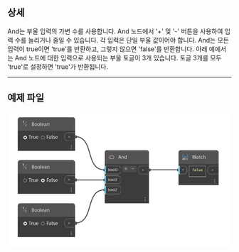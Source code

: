 ## 상세
And는 부울 입력의 가변 수를 사용합니다. And 노드에서 '+' 및 '-' 버튼을 사용하여 입력 수를 늘리거나 줄일 수 있습니다. 각 입력은 단일 부울 값이어야 합니다. And는 모든 입력이 true이면 'true'를 반환하고, 그렇지 않으면 'false'를 반환합니다. 아래 예에서는 And 노드에 대한 입력으로 사용되는 부울 토글이 3개 있습니다. 토글 3개를 모두 'true'로 설정하면 'true'가 반환됩니다.
___
## 예제 파일

![And](./CoreNodeModels.Logic.And_img.jpg)

